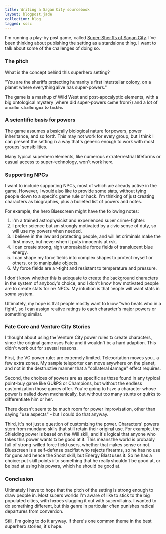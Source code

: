 ```yaml
---
title: Writing a Sagan City sourcebook
layout: blogpost.jade
collection: blog
tagged: sssc
---
```


I'm running a play-by post game, called
[Super-Sheriffs of Sagan City](https://www.tavern-keeper.com/campaign/764/latest).
I've been thinking about publishing the setting as a standalone thing.
I want to talk about some of the challenges of doing so.

<!-- more -->

### The pitch

What is the concept behind this superhero setting?

"You are the sheriffs protecting humanity's first interstellar colony,
on a planet where everything alive has super-powers."

The game is a mashup of Wild West and post-apocalyptic elements,
with a big ontological mystery (where did super-powers come from?)
and a lot of smaller challenges to tackle.

### A scientific basis for powers

The game assumes a basically biological nature for powers, power inheritance,
and so forth.
This may not work for every group, but I think I can present the setting in a way
that's generic enough to work with most groups' sensibilities.

Many typical superhero elements, like numerous extraterrestrial lifeforms
or casual access to super-technology, won't work here.

### Supporting NPCs

I want to include supporting NPCs, most of which are already active in the game.
However, I would also like to provide some stats,
without tying people down to a specific game rule or hack.
I'm thinking of just creating characters as biographies, plus
a bulleted list of powers and notes.

For example, the hero Bluescreen might have the following notes:

1. I'm a trained astrophysicist and experienced super crime-fighter.
2. I prefer science but am strongly motivated by a civic sense of duty, so will use my powers when needed.
3. I believe in the law and protecting people, and will let criminals make the first move, but never when it puts innocents at risk.
4. I can create strong, nigh unbreakable force fields of translucent blue energy.
5. I can shape my force fields into complex shapes to protect myself or others, or to manipulate objects.
6. My force fields are air-tight and resistant to temperature and pressure.

I don't know whether this is adequate to create the background characters
in the system of anybody's choice, and I don't know how motivated
people are to create stats for my NPCs.
My intuition is that people will want stats in _some_ system.

Ultimately, my hope is that people mostly want to know
"who beats who in a fight", so I can assign relative ratings
to each character's major powers or something similar.

### Fate Core and Venture City Stories

I thought about using the Venture City power rules to create characters,
since the original game uses Fate and it wouldn't be a hard adaption.
This didn't work out for several reasons.

First, the VC power rules are extremely limited.
Teleportation moves you.. a few extra zones.
My sample teleporter can move anywhere on the planet,
and not in the destructive manner that a "collateral damage" effect requires.

Second, the choices of powers are as specific as those found in any typical
point-buy game like GURPS or Champions,
but without the endless customization those games offer.
You're going to have a character whose power is nailed down mechanically,
but without too many stunts or quirks to differentiate him or her.

There doesn't seem to be much room for power improvisation,
other than saying "use aspects" - but I could do that anyway.

Third, it's not just a question of customizing the power.
Characters' powers stem from mundane skills that still retain their original use.
For example, the Shielding power is based on the Will skill,
and it's logical that anyone who takes this power wants to be good at it.
This means the world is probably full of strong-willed force field users,
whether that makes sense or not.
Bluescreen is a self-defense pacifist who rejects firearms,
so he has no use for guns and hence the Shoot skill, but Energy Blast uses it.
So he has a choice: put skill points into something that he really
shouldn't be good at, or be bad at using his powers,
which he should be good at.

### Conclusion

Ultimately I have to hope that the pitch of the setting is 
strong enough to draw people in.
Most supers worlds I'm aware of like to stick to the big populated
cities, with heroes slugging it out with supervillains.
I wanted to do something different, but this genre in particular
often punishes radical departures from convention.

Still, I'm going to do it anyway.
If there's one common theme in the best superhero stories, it's hope.
